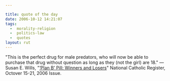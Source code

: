 ```yaml
---

title: quote of the day
date: 2006-10-12 14:21:07
tags:
  -  morality-religion
  -  politics-law
  -  quotes
layout: rut
---
```


"This is the perfect drug for male predators, who will now be able to purchase that drug without question as long as they (not the girl) are 18." &mdash;Susan E. Wills, "<a href="http://ncregister.com/site/article/243/" >‘Plan B’ Pill: Winners and Losers</a>" National Catholic Register, Octover 15-21, 2006 Issue.


